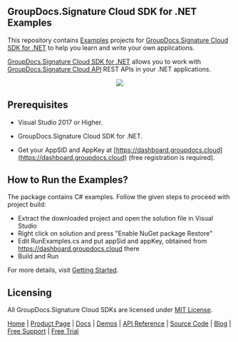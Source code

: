 ## GroupDocs.Signature Cloud SDK for .NET Examples
This repository contains [Examples](Examples) projects for [GroupDocs.Signature Cloud SDK for .NET](https://github.com/groupdocs-signature-cloud/groupdocs-signature-cloud-dotnet) to help you learn and write your own applications.


[GroupDocs.Signature Cloud SDK for .NET](https://products.groupdocs.cloud/signature/net) allows you to work with [GroupDocs.Signature Cloud API](https://products.groupdocs.cloud/signature) REST APIs in your .NET applications.

<p align="center">
  <a title="Download complete GroupDocs.Signature Cloud SDK .NET Example source code" href="https://github.com/groupdocs-signature-cloud/groupdocs-signature-cloud-dotnet-samples/archive/master.zip">
	<img src="https://raw.github.com/AsposeExamples/java-examples-dashboard/master/images/downloadZip-Button-Large.png" />
  </a>
</p>

## Prerequisites

+ Visual Studio 2017 or Higher.

+ GroupDocs.Signature Cloud SDK for .NET.

+ Get your AppSID and AppKey at [https://dashboard.groupdocs.cloud](https://dashboard.groupdocs.cloud) (free registration is required).

## How to Run the Examples?

The package contains C# examples. Follow the given steps to proceed with project build:

* Extract the downloaded project and open the solution file in Visual Studio
* Right click on solution and press "Enable NuGet package Restore"
* Edit RunExamples.cs and put appSid and appKey, obtained from https://dashboard.groupdocs.cloud there
* Build and Run

For more details, visit  [Getting Started](https://docs.groupdocs.cloud/signature/getting-started/).

## Licensing
All GroupDocs.Signature Cloud SDKs are licensed under [MIT License](LICENSE).

[Home](https://www.groupdocs.cloud/) | [Product Page](https://products.groupdocs.cloud/signature/net) | [Docs](https://docs.groupdocs.cloud/signature/) | [Demos](https://products.groupdocs.app/signature/family) | [API Reference](https://apireference.groupdocs.cloud/signature/) | [Source Code](https://github.com/groupdocs-signature-cloud/groupdocs-signature-cloud-dotnet) | [Blog](https://blog.groupdocs.cloud/category/signature/) | [Free Support](https://forum.groupdocs.cloud/c/signature) | [Free Trial](https://purchase.groupdocs.cloud/trial)
